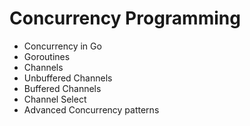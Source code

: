 # Concurrency Programming
-  Concurrency in Go
- Goroutines
- Channels
- Unbuffered Channels
-  Buffered Channels
- Channel Select
- Advanced Concurrency patterns
